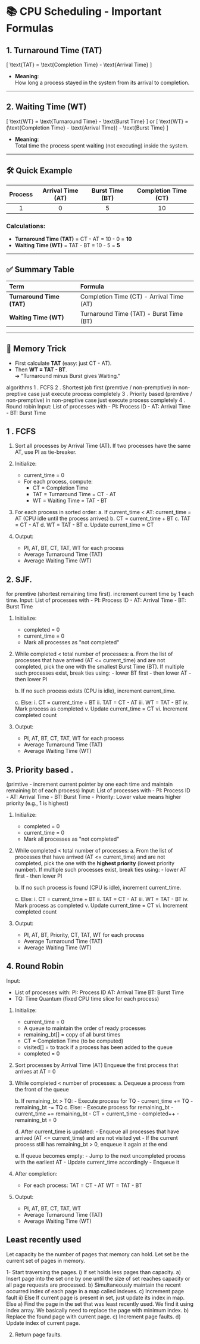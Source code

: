 
# 📚 CPU Scheduling - Important Formulas

## 1. Turnaround Time (TAT)

\[
\text{TAT} = \text{Completion Time} - \text{Arrival Time}
\]

- **Meaning**:  
  How long a process stayed in the system from its arrival to completion.

---

## 2. Waiting Time (WT)

\[
\text{WT} = \text{Turnaround Time} - \text{Burst Time}
\]
or
\[
\text{WT} = (\text{Completion Time} - \text{Arrival Time}) - \text{Burst Time}
\]

- **Meaning**:  
  Total time the process spent waiting (not executing) inside the system.

---

## 🛠 Quick Example

| Process | Arrival Time (AT) | Burst Time (BT) | Completion Time (CT) |
|:-------:|:-----------------:|:---------------:|:--------------------:|
|    1    |        0           |        5        |          10          |

### Calculations:
- **Turnaround Time (TAT)** = CT - AT = 10 - 0 = **10**
- **Waiting Time (WT)** = TAT - BT = 10 - 5 = **5**

---

## ✅ Summary Table

| Term | Formula |
|:----|:--------|
| **Turnaround Time (TAT)** | Completion Time (CT) - Arrival Time (AT) |
| **Waiting Time (WT)** | Turnaround Time (TAT) - Burst Time (BT) |

---

## 🎯 Memory Trick
- First calculate **TAT** (easy: just CT - AT).
- Then **WT = TAT - BT**.  
  ➔ "Turnaround minus Burst gives Waiting."

algorithms
1 . FCFS
2 . Shortest job first (premtive / non-premptive) in non-preptive case just execute process completely
3 . Priority based (premtive / non-premptive) in non-preptive case just execute process completely
4 . Round robin
Input: List of processes with 
       - PI: Process ID 
       - AT: Arrival Time 
       - BT: Burst Time
## 1 . FCFS
1. Sort all processes by Arrival Time (AT).
   If two processes have the same AT, use PI as tie-breaker.

2. Initialize:
   - current_time = 0
   - For each process, compute:
     - CT  = Completion Time
     - TAT = Turnaround Time = CT - AT
     - WT  = Waiting Time = TAT - BT

3. For each process in sorted order:
   a. If current_time < AT:
         current_time = AT   (CPU idle until the process arrives)
   b. CT = current_time + BT
   c. TAT = CT - AT
   d. WT = TAT - BT
   e. Update current_time = CT

4. Output:
   - PI, AT, BT, CT, TAT, WT for each process
   - Average Turnaround Time (TAT)
   - Average Waiting Time (WT)
## 2. SJF. 
for premtive (shortest remaining time first). increment current time by 1 each time.
Input: List of processes with 
       - PI: Process ID 
       - AT: Arrival Time 
       - BT: Burst Time

1. Initialize:
   - completed = 0
   - current_time = 0
   - Mark all processes as "not completed"

2. While completed < total number of processes:
   a. From the list of processes that have arrived (AT <= current_time) and are not completed,
      pick the one with the smallest Burst Time (BT).
      If multiple such processes exist, break ties using:
         - lower BT first
         - then lower AT
         - then lower PI

   b. If no such process exists (CPU is idle), increment current_time.

   c. Else:
      i.   CT = current_time + BT
      ii.  TAT = CT - AT
      iii. WT = TAT - BT
      iv.  Mark process as completed
      v.   Update current_time = CT
      vi.  Increment completed count

3. Output:
   - PI, AT, BT, CT, TAT, WT for each process
   - Average Turnaround Time (TAT)
   - Average Waiting Time (WT)

## 3. Priority based . 
(primtive - increment current pointer by one each time and maintain remaining bt of each process)
Input: List of processes with 
       - PI: Process ID 
       - AT: Arrival Time 
       - BT: Burst Time 
       - Priority: Lower value means higher priority (e.g., 1 is highest)

1. Initialize:
   - completed = 0
   - current_time = 0
   - Mark all processes as "not completed"

2. While completed < total number of processes:
   a. From the list of processes that have arrived (AT <= current_time) and are not completed,
      pick the one with the **highest priority** (lowest priority number).
      If multiple such processes exist, break ties using:
         - lower AT first
         - then lower PI

   b. If no such process is found (CPU is idle), increment current_time.

   c. Else:
      i.   CT = current_time + BT
      ii.  TAT = CT - AT
      iii. WT = TAT - BT
      iv.  Mark process as completed
      v.   Update current_time = CT
      vi.  Increment completed count

3. Output:
   - PI, AT, BT, Priority, CT, TAT, WT for each process
   - Average Turnaround Time (TAT)
   - Average Waiting Time (WT)
## 4. Round Robin
   Input:
- List of processes with:
     PI: Process ID
     AT: Arrival Time
     BT: Burst Time
- TQ: Time Quantum (fixed CPU time slice for each process)

1. Initialize:
   - current_time = 0
   - A queue to maintain the order of ready processes
   - remaining_bt[] = copy of all burst times
   - CT = Completion Time (to be computed)
   - visited[] = to track if a process has been added to the queue
   - completed = 0

2. Sort processes by Arrival Time (AT)
   Enqueue the first process that arrives at AT = 0

3. While completed < number of processes:
   a. Dequeue a process from the front of the queue

   b. If remaining_bt > TQ:
        - Execute process for TQ
        - current_time += TQ
        - remaining_bt -= TQ
   c. Else:
        - Execute process for remaining_bt
        - current_time += remaining_bt
        - CT = current_time
        - completed++
        - remaining_bt = 0

   d. After current_time is updated:
        - Enqueue all processes that have arrived (AT <= current_time)
          and are not visited yet
        - If the current process still has remaining_bt > 0,
          enqueue it again at the end

   e. If queue becomes empty:
        - Jump to the next uncompleted process with the earliest AT
        - Update current_time accordingly
        - Enqueue it

4. After completion:
   - For each process:
       TAT = CT - AT
       WT = TAT - BT

5. Output:
   - PI, AT, BT, CT, TAT, WT
   - Average Turnaround Time (TAT)
   - Average Waiting Time (WT)
## Least recently used
Let capacity be the number of pages that memory can hold.  Let set be the current set of pages in memory.

1- Start traversing the pages.
 i) If set holds less pages than capacity.
   a) Insert page into the set one by one until the size  of set reaches capacity or all page requests are processed.
   b) Simultaneously maintain the recent occurred index of each page in a map called indexes.
   c) Increment page fault
 ii) Else 
   If current page is present in set, just update its index in map.
   Else 
     a) Find the page in the set that was least recently used. We find it using index array. We basically need to replace the page with
      minimum index.
     b) Replace the found page with current page.
     c) Increment page faults.
     d) Update index of current page.

2. Return page faults.
